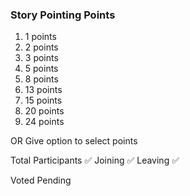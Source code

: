 
### Story Pointing Points

1. 1 points
2. 2 points
3. 3 points
4. 5 points
5. 8 points
6. 13 points
7. 15 points
8. 20 points
9. 24 points

OR
Give option to select points 

Total Participants ✅
    Joining ✅
    Leaving ✅

Voted
Pending 